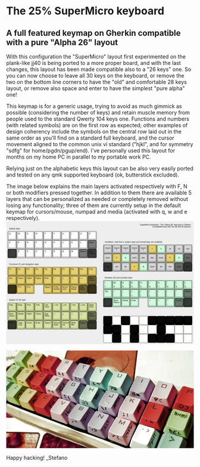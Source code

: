 # The 25% SuperMicro keyboard
## A full featured keymap on Gherkin compatible with a pure "Alpha 26" layout

With this configuration the "SuperMicro" layout first experimented on the plank-like jj40 is being ported to a more proper board, and with the last changes, this layout has been made compatible also to a "26 keys" one. So you can now choose to leave all 30 keys on the keyboard, or remove the two on the bottom line corners to have the "old" and comfortable 28 keys layout, or remove also space and enter to have the simplest "pure alpha" one!

This keymap is for a generic usage, trying to avoid as much gimmick as possible (considering the number of keys) and retain muscle memory from people used to the standard Qwerty 104 keys one. Functions and numbers (with related symbols) are on the first row as expected; other examples of design coherency include the symbols on the central row laid out in the same order as you'll find on a standard full keyboard, and the cursor movement aligned to the common unix vi standard ("hjkl", and for symmetry "sdfg" for home/pgdn/pgup/end). I've personally used this layout for months on my home PC in parallel to my portable work PC.

Relying just on the alphabetic keys this layout can be also very easily ported and tested on any qmk supported keyboard (ok, butterstick excluded).

The image below explains the main layers activated respectively with F, N or both modifiers pressed together. In addition to them there are available 5 layers that can be personalized as needed or completely removed without losing any functionality; three of them are currently setup in the default keymap for cursors/mouse, numpad and media (activated with q, w and e respectively).
![layers](https://raw.githubusercontent.com/stevexyz/qmk_firmware/master/keyboards/40percentclub/gherkin/keymaps/stevexyz/newlayout262830.jpg)

![prototype](https://github.com/stevexyz/qmk_firmware/blob/master/keyboards/40percentclub/gherkin/keymaps/stevexyz/gherkin28.jpeg)

Happy hacking!
_Stefano
